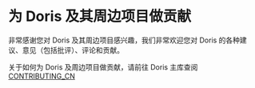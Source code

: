 <!--
Licensed to the Apache Software Foundation (ASF) under one
or more contributor license agreements.  See the NOTICE file
distributed with this work for additional information
regarding copyright ownership.  The ASF licenses this file
to you under the Apache License, Version 2.0 (the
"License"); you may not use this file except in compliance
with the License.  You may obtain a copy of the License at

  http://www.apache.org/licenses/LICENSE-2.0

Unless required by applicable law or agreed to in writing,
software distributed under the License is distributed on an
"AS IS" BASIS, WITHOUT WARRANTIES OR CONDITIONS OF ANY
KIND, either express or implied.  See the License for the
specific language governing permissions and limitations
under the License.
-->


# 为 Doris 及其周边项目做贡献

非常感谢您对 Doris 及其周边项目感兴趣，我们非常欢迎您对 Doris 的各种建议、意见（包括批评）、评论和贡献。

关于如何为 Doris 及周边项目做贡献，请前往 Doris 主库查阅 [CONTRIBUTING_CN](https://github.com/apache/doris/blob/master/CONTRIBUTING_CN.md)
